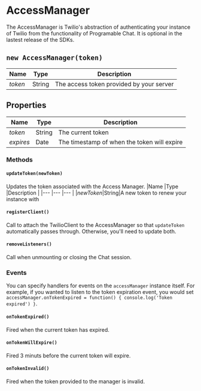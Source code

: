 # AccessManager
The AccessManager is Twilio's abstraction of authenticating your instance of Twilio from the functionality of Programable Chat. It is optional in the lastest release of the SDKs.

## `new AccessManager(token)`
|Name |Type |Description |
|--- |--- |--- |
|*token*|String|The access token provided by your server

## Properties
|Name |Type |Description |
|--- |--- |--- |
|*token*|String|The current token
|*expires*|Date|The timestamp of when the token will expire

### Methods

#### `updateToken(newToken)`
Updates the token associated with the Access Manager.
|Name |Type |Description |
|--- |--- |--- |
|*newToken*|String|A new token to renew your instance with

#### `registerClient()`
Call to attach the TwilioClient to the AccessManager so that `updateToken` automatically passes through. Otherwise, you'll need to update both.

#### `removeListeners()`
Call when unmounting or closing the Chat session.

### Events
You can specify handlers for events on the `accessManager` instance itself. For example, if you wanted to listen to the token expiration event, you would set `accessManager.onTokenExpired = function() { console.log('Token expired') }`.

#### `onTokenExpired()`
Fired when the current token has expired.

#### `onTokenWillExpire()`
Fired 3 minuts before the current token will expire.

#### `onTokenInvalid()`
Fired when the token provided to the manager is invalid.
